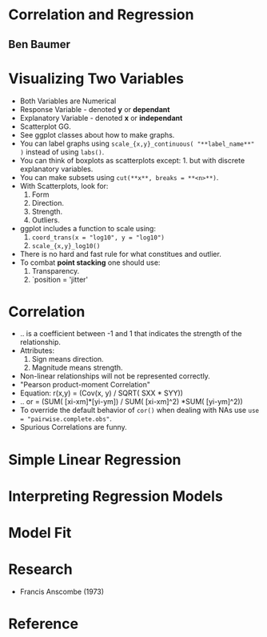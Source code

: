 # Correlation and Regression
## Ben Baumer

# Visualizing Two Variables
- Both Variables are Numerical
- Response Variable - denoted **y** or **dependant**
- Explanatory Variable - denoted **x** or **independant**
- Scatterplot GG.
- See ggplot classes about how to make graphs.
- You can label graphs using `scale_{x,y}_continuous( "**label_name**" )` instead of using `labs()`.
- You can think of boxplots as scatterplots except:
		1. but with discrete explanatory variables.
- You can make subsets using `cut(**x**, breaks = **<n>**)`.
- With Scatterplots, look for:
	1. Form
	2. Direction.
	3. Strength.
	4. Outliers.
- ggplot includes a function to scale using:
	1. `coord_trans(x = "log10", y = "log10")`
	2. `scale_{x,y}_log10()`
- There is no hard and fast rule for what constitues and outlier.
- To combat **point stacking** one should use:
	1. Transparency.
	2. `position = 'jitter'


# Correlation
- .. is a coefficient between -1 and 1 that indicates the strength of the relationship.
- Attributes:
	1. Sign means direction.
	2. Magnitude means strength.
- Non-linear relationships will not be represented correctly.
- "Pearson product-moment Correlation"
- Equation: r(x,y) = (Cov(x, y) / SQRT( SXX * SYY))
-  .. or           = (SUM( [xi-xm]*[yi-ym]) / SUM( [xi-xm]^2) *SUM( [yi-ym]^2))
- To override the default behavior of `cor()` when dealing with NAs use `use = "pairwise.complete.obs"`.
- Spurious Correlations are funny.

# Simple Linear Regression

# Interpreting Regression Models
# Model Fit

# Research
- Francis Anscombe (1973)

# Reference
